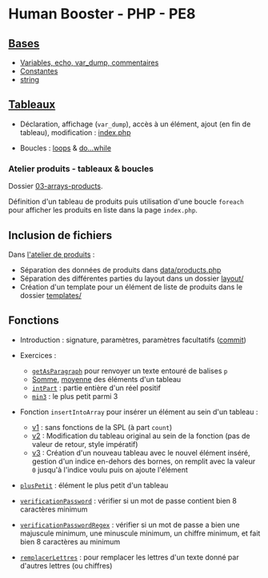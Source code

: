 # Human Booster - PHP - PE8

## [Bases](01-bases/)

- [Variables, echo, var_dump, commentaires](01-bases/index.php)
- [Constantes](01-bases/const.php)
- [string](01-bases/string.php)

## [Tableaux](02-arrays/)

- Déclaration, affichage (`var_dump`), accès à un élément, ajout (en fin de tableau), modification : [index.php](02-arrays/index.php)

- Boucles : [loops](02-arrays/loops.php) & [do...while](02-arrays/do-while.php)

### Atelier produits - tableaux & boucles

Dossier [03-arrays-products](03-arrays-products/).

Définition d'un tableau de produits puis utilisation d'une boucle `foreach` pour afficher les produits en liste dans la page `index.php`.

## Inclusion de fichiers

Dans [l'atelier de produits](03-arrays-products/) :

- Séparation des données de produits dans [data/products.php](03-arrays-products/data/products.php)
- Séparation des différentes parties du layout dans un dossier [layout/](03-arrays-products/layout/)
- Création d'un template pour un élément de liste de produits dans le dossier [templates/](03-arrays-products/templates/)

## Fonctions

- Introduction : signature, paramètres, paramètres facultatifs ([commit](https://github.com/ld-web/hb-php-pe8/commit/1f23daf5cc0463243d881b18f3b8531b874763aa))
- Exercices :

  - [`getAsParagraph`](04-functions/functions/text.php) pour renvoyer un texte entouré de balises `p`
  - [Somme](04-functions/exos/arraySum.php), [moyenne](04-functions/exos/arrayAvg.php) des éléments d'un tableau
  - [`intPart`](04-functions/exos/intPart.php) : partie entière d'un réel positif
  - [`min3`](04-functions/exos/min3.php) : le plus petit parmi 3

- Fonction `insertIntoArray` pour insérer un élément au sein d'un tableau :

  - [v1](04-functions/exos/insertIntoArray_v1.php) : sans fonctions de la SPL (à part `count`)
  - [v2](04-functions/exos/insertIntoArray_v2.php) : Modification du tableau original au sein de la fonction (pas de valeur de retour, style impératif)
  - [v3](04-functions/exos/insertIntoArray_v3.php) : Création d'un nouveau tableau avec le nouvel élément inséré, gestion d'un indice en-dehors des bornes, on remplit avec la valeur `0` jusqu'à l'indice voulu puis on ajoute l'élément

- [`plusPetit`](04-functions/exos/plusPetit.php) : élément le plus petit d'un tableau
- [`verificationPassword`](04-functions/exos/verificationPassword.php) : vérifier si un mot de passe contient bien 8 caractères minimum
- [`verificationPasswordRegex`](04-functions/exos/verificationPasswordRegex.php) : vérifier si un mot de passe a bien une majuscule minimum, une minuscule minimum, un chiffre minimum, et fait bien 8 caractères au minimum
- [`remplacerLettres`](04-functions/exos/remplacerLesLettres.php) : pour remplacer les lettres d'un texte donné par d'autres lettres (ou chiffres)
